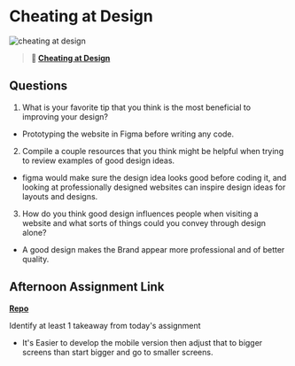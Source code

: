 # Cheating at Design

![cheating at design](https://bcw.blob.core.windows.net/public/img/courses/5247609446691139)

> **📖 [Cheating at Design](https://codeworksacademy.com/fs-student-guide/resources/wk1/04-Cheating-at-Design)**

## Questions

1. What is your favorite tip that you think is the most beneficial to improving your design?
 - Prototyping the website in Figma before writing any code.
2. Compile a couple resources that you think might be helpful when trying to review examples of good design ideas.
 - figma would make sure the design idea looks good before coding it, and looking at professionally designed websites can inspire design ideas for layouts and designs.

3. How do you think good design influences people when visiting a website and what sorts of things could you convey through design alone?
 - A good design makes the Brand appear more professional and of better quality.
## Afternoon Assignment Link

**[Repo](https://github.com/Enderdr4gon74/partner-clone)**

Identify at least 1 takeaway from today's assignment
 - It's Easier to develop the mobile version then adjust that to bigger screens than start bigger and go to smaller screens.